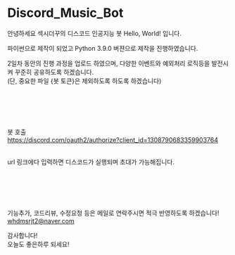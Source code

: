 # Discord_Music_Bot
안녕하세요 섹시더꾸의 디스코드 인공지능 봇 Hello, World! 입니다.

파이썬으로 제작이 되었고 Python 3.9.0 버젼으로 제작을 진행하였습니다.

2일차 동안의 진행 과정을 업로드 하였으며, 다양한 이벤트와 예외처리 로직등을 발전시켜 꾸준히 공유하도록 하겠습니다.
<br/>(단, 중요한 파일 {봇 토큰}은 제외하도록 하도록 하겠습니다)

<br/>
<br/>
<br/>
<br/>

봇 호출 
<br/>https://discord.com/oauth2/authorize?client_id=1308790683359903764

<br/>url 링크에다 입력하면 디스코드가 실행되며 초대가 가능해집니다.

<br/>
<br/>
<br/>
<br/>

기능추가, 코드리뷰, 수정요청 등은 메일로 연락주시면 적극 반영하도록 하겠습니다!
<br/>whdmsrjt2@naver.com

감사합니다!
<br/>오늘도 좋은하루 되세요!
